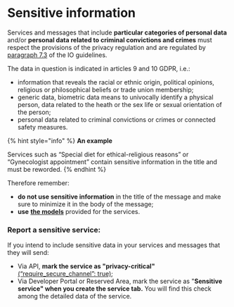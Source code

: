 # Sensitive information

Services and messages that include **particular categories of personal data** and/or **personal data related to criminal convictions and crimes** must respect the provisions of the privacy regulation and are regulated by [paragraph 7.3](https://www.agid.gov.it/sites/default/files/repository_files/lg_punto_accesso_telematico_servizi_pa_3112021.pdf) of the IO guidelines.

The data in question is indicated in articles 9 and 10 GDPR, i.e.: 

* information that reveals the racial or ethnic origin, political opinions, religious or philosophical beliefs or trade union membership;
* generic data, biometric data means to univocally identify a physical person, data related to the heath or the sex life or sexual orientation of the person;
* personal data related to criminal convictions or crimes or connected safety measures.

{% hint style="info" %} **An example**

Services such as “Special diet for ethical-religious reasons” or “Gynecologist appointment” contain sensitive information in the title and must be reworded. {% endhint %}

Therefore remember:

* **do not use sensitive information** in the title of the message and make sure to minimize it in the body of the message;
* **use** [**the models**](../catalog-of-services-and-models/the-most-frequent-service-models.md) provided for the services.

### Report a sensitive service: 

If you intend to include sensitive data in your services and messages that they will send:

* Via API, **mark the service as "privacy-critical"** [(“require_secure_channel”: true)](https://app.gitbook.com/s/mzwjFv2XaE1mjbz7I8gt/api/api-servizi/create-service);
* Via Developer Portal or Reserved Area, mark the service as "**Sensitive service" when you create the service tab.** You will find this check among the detailed data of the service.